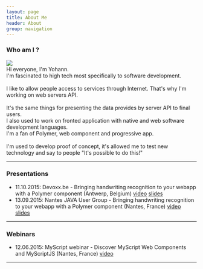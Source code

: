 ```yaml
---
layout: page
title: About Me
header: About
group: navigation
---
```


### Who am I ?
<div class="row">
    <div id="picture" class="col-sm-4 col-xs-6">
        <img src="https://en.gravatar.com/userimage/17444821/9a2f3cb0c46e0b3349112b45989e228b.jpg?size=400">
    </div>
    <div id="description" class="col-sm-8 col-xs-12">
        Hi everyone, I'm Yohann.<br />
        I'm fascinated to high tech most specifically to software development.<br /> 
        <br />
        I like to allow people access to services through Internet. That's why I'm working on web servers API.<br />
        <br />
        It's the same things for presenting the data provides by server API to final users.<br /> 
        I also used to work on fronted application with native and web software development languages.<br />
        I'm a fan of Polymer, web component and progressive app.<br />
        <br />
        I'm used to develop proof of concept, it's allowed me to test new technology and say to people "It's possible to do this!"<br />
    </div>
</div>
<hr />

### Presentations
* 11.10.2015: Devoxx.be - Bringing handwriting recognition to your webapp with a Polymer component (Antwerp, Belgium) [video](https://www.youtube.com/watch?v=AdIbMvf6x6c) [slides](https://dev.myscript.com/Prez/Bringing%20handwriting%20recognition%20to%20your%20webapp.pptx)
* 13.09.2015: Nantes JAVA User Group - Bringing handwriting recognition to your webapp with a Polymer component (Nantes, France) [video](https://www.youtube.com/watch?v=gUfYJ5CgCA4) [slides](https://docs.google.com/presentation/d/1xW6XlmTE9bnZnGIPxxzQABVZDFBW4b8AHqXqgs1d-Zg/edit?usp=sharing)
<hr />

### Webinars
* 12.06.2015: MyScript webinar - Discover MyScript Web Components and MyScriptJS (Nantes, France) [video](https://dev.myscript.com/discover-myscript-web-components-and-myscriptjs/) 
<hr />